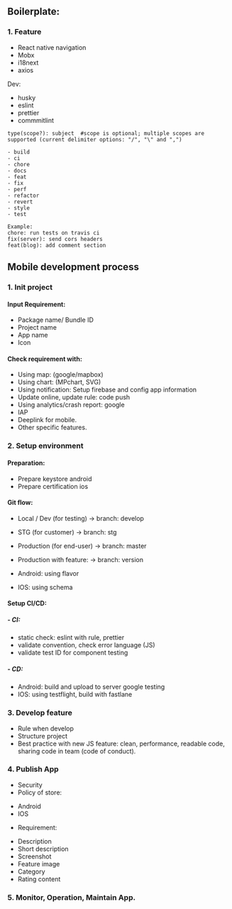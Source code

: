 ## Boilerplate:
### 1. Feature
- React native navigation
- Mobx
- i18next
- axios

Dev: 
- husky
- eslint
- prettier
- commmitlint

```
type(scope?): subject  #scope is optional; multiple scopes are supported (current delimiter options: "/", "\" and ",")

- build
- ci
- chore
- docs
- feat
- fix
- perf
- refactor
- revert
- style
- test

Example:
chore: run tests on travis ci
fix(server): send cors headers
feat(blog): add comment section

```
## Mobile development process
### 1. Init project
#### Input Requirement:
- Package name/ Bundle ID
- Project name
- App name
- Icon

#### Check requirement with:
- Using map: (google/mapbox)
- Using chart: (MPchart, SVG)
- Using notification: Setup firebase and config app information
- Update online, update rule: code push
- Using analytics/crash report: google
- IAP
- Deeplink for mobile.
- Other specific features.

### 2. Setup environment
#### Preparation:
- Prepare keystore android
- Prepare certification ios

#### Git flow: 
- Local / Dev (for testing) -> branch: develop
- STG (for customer) -> branch: stg
- Production (for end-user) -> branch: master
- Production with feature: -> branch: version

- Android: using flavor
- IOS: using schema

#### Setup CI/CD:
##### - CI:
+ static check: eslint with rule, prettier
+ validate convention, check error language (JS)
+ validate test ID for component testing

##### - CD:
+ Android: build and upload to server google testing
+ IOS: using testflight, build with fastlane

### 3. Develop feature
- Rule when develop
- Structure project
- Best practice with new JS feature: clean, performance, readable code, sharing code in team (code of conduct).

### 4. Publish App
- Security
- Policy of store: 
 + Android
 + IOS
 
- Requirement: 
 + Description
 + Short description
 + Screenshot
 + Feature image
 + Category
 + Rating content

### 5. Monitor, Operation, Maintain App.